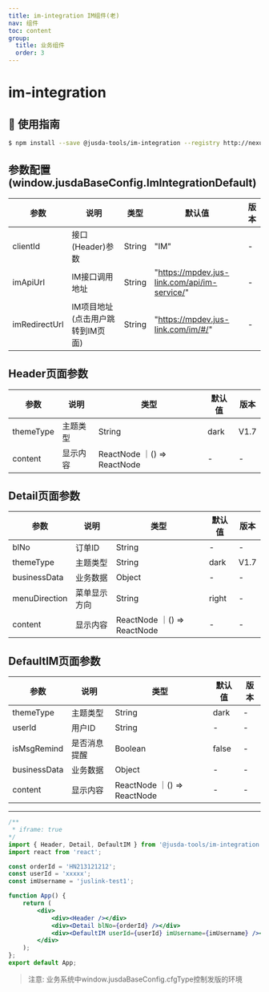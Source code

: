 ```yaml
---
title: im-integration IM组件(老)
nav: 组件
toc: content
group: 
  title: 业务组件
  order: 3
---
```

# im-integration

## :rocket: 使用指南

```bash
$ npm install --save @jusda-tools/im-integration --registry http://nexus.jusda.int/verdaccio/
```

## 参数配置(window.jusdaBaseConfig.ImIntegrationDefault)

| 参数                 | 说明     | 类型   | 默认值 | 版本 |
| -------------------- | -------- | ------ | ------ | ---- |
| clientId | 接口(Header)参数 | String | "IM"    | -    |
| imApiUrl | IM接口调用地址 | String | "https://mpdev.jus-link.com/api/im-service/"    | -    |
| imRedirectUrl | IM项目地址(点击用户跳转到IM页面) | String | "https://mpdev.jus-link.com/im/#/"    | -    |


## Header页面参数

| 参数                 | 说明                 | 类型    | 默认值  | 版本 |
| -------------------- | -------------------- | ------- | ------- | ---- |
| themeType            | 主题类型 | String | dark   | V1.7    |
| content           | 显示内容 | ReactNode ｜() => ReactNode | -    | -    |


## Detail页面参数

| 参数                 | 说明                 | 类型    | 默认值                | 版本 |
| -------------------- | -------------------- | ------------ | ----------------- | ------- |
| blNo               | 订单ID | String | -    | -    |
| themeType            | 主题类型 | String | dark   | V1.7    |
| businessData               | 业务数据 | Object | -    | -    |
| menuDirection               | 菜单显示方向 | String | right    | -    |
| content           | 显示内容 | ReactNode ｜() => ReactNode | -    | -    |


## DefaultIM页面参数
| 参数                 | 说明                 | 类型    | 默认值  | 版本 |
| -------------------- | -------------------- | ------- | ------- | ---- |
| themeType            | 主题类型 | String | dark   | -   |
| userId            | 用户ID | String | -   | -   |
| isMsgRemind            | 是否消息提醒 | Boolean | false   | -   |
| businessData               | 业务数据 | Object | -    | -    |
| content           | 显示内容 | ReactNode ｜() => ReactNode | -    | -    |

---

```jsx
/**
 * iframe: true
*/
import { Header, Detail, DefaultIM } from '@jusda-tools/im-integration';
import react from 'react';

const orderId = 'HN213121212';
const userId = 'xxxxx';
const imUsername = 'juslink-test1';

function App() {
    return (
        <div>
            <div><Header /></div> 
            <div><Detail blNo={orderId} /></div> 
            <div><DefaultIM userId={userId} imUsername={imUsername} /></div> 
        </div>
    );
};
export default App;
```
> 注意: 业务系统中window.jusdaBaseConfig.cfgType控制发版的环境
